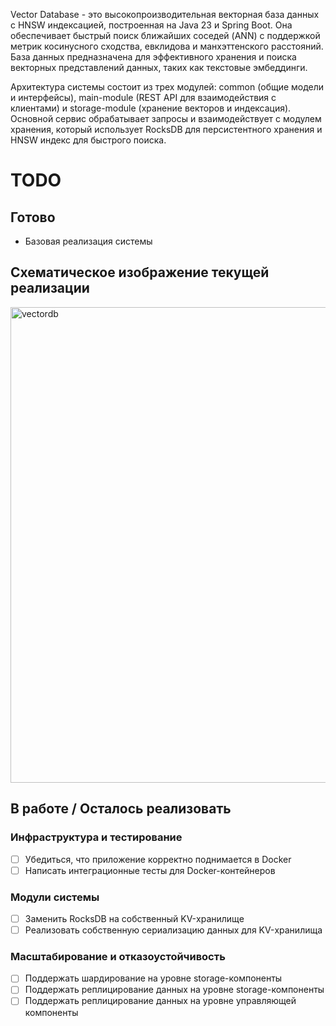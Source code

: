 Vector Database - это высокопроизводительная векторная база данных с HNSW индексацией, построенная на Java 23 и Spring Boot. Она обеспечивает быстрый поиск ближайших соседей (ANN) с поддержкой метрик косинусного сходства, евклидова и манхэттенского расстояний. База данных предназначена для эффективного хранения и поиска векторных представлений данных, таких как текстовые эмбеддинги.

Архитектура системы состоит из трех модулей: common (общие модели и интерфейсы), main-module (REST API для взаимодействия с клиентами) и storage-module (хранение векторов и индексация). Основной сервис обрабатывает запросы и взаимодействует с модулем хранения, который использует RocksDB для персистентного хранения и HNSW индекс для быстрого поиска.

# TODO

## Готово
- Базовая реализация системы
  
## Схематическое изображение текущей реализации
<img width="781" height="761" alt="vectordb" src="https://github.com/user-attachments/assets/61d9f1b1-5b53-49d5-860d-019494fbb364" />


## В работе / Осталось реализовать

### Инфраструктура и тестирование
- [ ] Убедиться, что приложение корректно поднимается в Docker
- [ ] Написать интеграционные тесты для Docker-контейнеров

### Модули системы
- [ ] Заменить RocksDB на собственный KV-хранилище
- [ ] Реализовать собственную сериализацию данных для KV-хранилища

### Масштабирование и отказоустойчивость
- [ ] Поддержать шардирование на уровне storage-компоненты
- [ ] Поддержать реплицирование данных на уровне storage-компоненты
- [ ] Поддержать реплицирование данных на уровне управляющей компоненты
